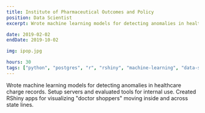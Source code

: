 ```yaml
---
title: Institute of Pharmaceutical Outcomes and Policy
position: Data Scientist
excerpt: Wrote machine learning models for detecting anomalies in healthcare charge records

date: 2019-02-02
endDate: 2019-10-02

img: ipop.jpg

hours: 30
tags: ["python", "postgres", "r", "rshiny", "machine-learning", "data-science"]
---
```


Wrote machine learning models for detecting anomalies in healthcare charge records. Setup servers and evaluated tools for internal use. Created RShiny apps for visualizing "doctor shoppers" moving inside and across state lines.
